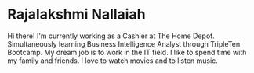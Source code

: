 # Rajalakshmi Nallaiah
Hi there!
I'm currently working as a Cashier at The Home Depot.
Simultaneously learning Business Intelligence Analyst through TripleTen Bootcamp.
My dream job is to work in the IT field.
I like to spend time with my family and friends.
I love to watch movies and to listen music.
